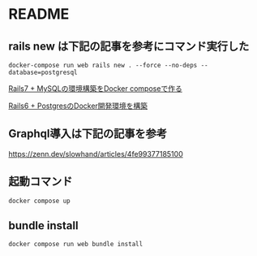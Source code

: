 # README

## rails new は下記の記事を参考にコマンド実行した
```
docker-compose run web rails new . --force --no-deps --database=postgresql
```
[Rails7 + MySQLの環境構築をDocker composeで作る](https://qiita.com/croquette0212/items/7b99d9339fd773ddf20b)

[Rails6 + PostgresのDocker開発環境を構築](https://qiita.com/d0ne1s/items/f724a08119bad2973e46)

## Graphql導入は下記の記事を参考

https://zenn.dev/slowhand/articles/4fe99377185100

## 起動コマンド
```
docker compose up
```

## bundle install
```
docker compose run web bundle install
```
